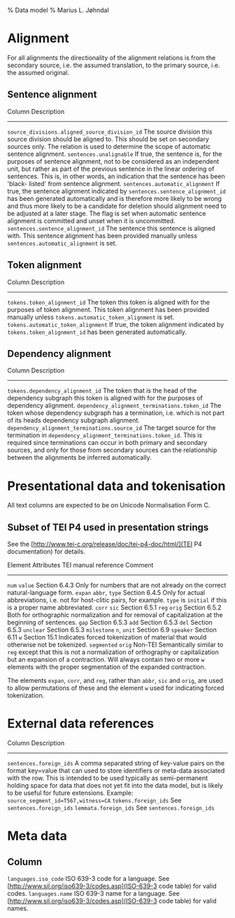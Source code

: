 % Data model
% Marius L. Jøhndal

Alignment
=========

For all alignments the directionality of the alignment relations is from the
secondary source, i.e. the assumed translation, to the primary source, i.e. the
assumed original.

Sentence alignment
------------------

Column                                         Description
------                                         -----------
`source_divisions.aligned_source_division_id`  The source division this source division should be aligned to. This should be set on secondary sources only. The relation is used to determine the scope of automatic sentence alignment.
`sentences.unalignable`                        If true, the sentence is, for the purposes of sentence alignment, not to be considered as an independent unit, but rather as part of the previous sentence in the linear ordering of sentences. This is, in other words, an indication that the sentence has been 'black- listed' from sentence alignment.
`sentences.automatic_alignment`                If true, the sentence alignment indicated by `sentences.sentence_alignment_id` has been generated automatically and is therefore more likely to be wrong and thus more likely to be a candidate for deletion should alignment need to be adjusted at a later stage. The flag is set when automatic sentence alignment is committed and unset when it is uncommitted.
`sentences.sentence_alignment_id`              The sentence this sentence is aligned with. This sentence alignment has been provided manually unless `sentences.automatic_alignment` is set.

Token alignment
---------------

Column                               Description
------                               -----------
`tokens.token_alignment_id`          The token this token is aligned with for the purposes of token alignment. This token alignment has been provided manually unless `tokens.automatic_token_alignment` is set.
`tokens.automatic_token_alignment`   If true, the token alignment indicated by `tokens.token_alignment_id` has been generated automatically.

Dependency alignment
--------------------

Column                                        Description
------                                        -----------
`tokens.dependency_alignment_id`              The token that is the head of the dependency subgraph this token is aligned with for the purposes of dependency alignment.
`dependency_alignment_terminations.token_id`  The token whose dependency subgraph has a termination, i.e. which is not part of its heads dependency subgraph alignment.
`dependency_alignment_terminations.source_id` The target source for the termination in `dependency_alignment_terminations.token_id`. This is required since terminations can occur in both primary and secondary sources, and only for those from secondary sources can the relationship between the alignments be inferred automatically.

Presentational data and tokenisation
====================================

All text columns are expected to be on Unicode Normalisation Form C.

Subset of TEI P4 used in presentation strings
---------------------------------------------

See the [http://www.tei-c.org/release/doc/tei-p4-doc/html/](TEI P4
documentation) for details.

Element      Attributes       TEI manual reference  Comment
-------      ----------       --------------------  -------
`num`        `value`          Section 6.4.3         Only for numbers that are not already on the correct natural-language form.
`expan`      `abbr`, `type`   Section 6.4.5         Only for actual abbreviations, i.e. not for host-clitic pairs, for example. `type` is `initial` if this is a proper name abbreviated.
`corr`       `sic`            Section 6.5.1
`reg`        `orig`           Section 6.5.2         Both for orthographic normalization and for removal of capitalization at the beginning of sentences.
`gap`                         Section 6.5.3
`add`                         Section 6.5.3
`del`                         Section 6.5.3
`unclear`                     Section 6.5.3
`milestone`  `n`, `unit`      Section 6.9
`speaker`                     Section 6.11
`w`                           Section 15.1          Indicates forced tokenization of material that would otherwise not be tokenized.
`segmented`  `orig`           Non-TEI               Semantically similar to `reg` except that this is not a normalization of orthography or capitalization but an expansion of a contraction. Will always contain two or more `w` elements with the proper segmentation of the expanded contraction.

The elements `expan`, `corr`, and `reg`, rather than `abbr`, `sic` and `orig`,
are used to allow permutations of these and the element `w` used for indicating
forced tokenization.

External data references
========================

Column                                        Description
------                                        -----------
`sentences.foreign_ids`                       A comma separated string of key-value pairs on the format key=value that can used to store identifiers or meta-data associated with the row. This is intended to be used typically as semi-permanent holding space for data that does not yet fit into the data model, but is likely to be useful for future extensions. Example: `source_segment_id=T567,witness=CA`
`tokens.foreign_ids`                          See `sentences.foreign_ids`
`lemmata.foreign_ids`                         See `sentences.foreign_ids`

Meta data
=========

Column
------
`languages.iso_code`                          ISO 639-3 code for a language. See [http://www.sil.org/iso639-3/codes.asp](ISO-639-3 code table) for valid codes.
`languages.name`                              ISO 639-3 name for a language. See [http://www.sil.org/iso639-3/codes.asp](ISO-639-3 code table) for valid names.
